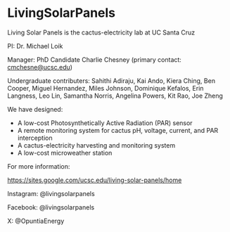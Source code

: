 # LivingSolarPanels

Living Solar Panels is the cactus-electricity lab at UC Santa Cruz


PI: Dr. Michael Loik

Manager: PhD Candidate Charlie Chesney (primary contact: cmchesne@ucsc.edu)

Undergraduate contributers: Sahithi Adiraju, Kai Ando, Kiera Ching, Ben Cooper, Miguel Hernandez, Miles Johnson, Dominique Kefalos, Erin Langness, Leo Lin, Samantha Norris, Angelina Powers, Kit Rao, Joe Zheng


We have designed: 
- A low-cost Photosynthetically Active Radiation (PAR) sensor
- A remote monitoring system for cactus pH, voltage, current, and PAR interception
- A cactus-electricity harvesting and monitoring system
- A low-cost microweather station


For more information:

https://sites.google.com/ucsc.edu/living-solar-panels/home

Instagram: @livingsolarpanels

Facebook: @livingsolarpanels

X: @OpuntiaEnergy
